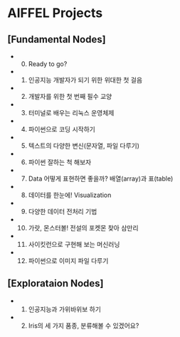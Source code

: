 # **AIFFEL Projects**

## **[Fundamental Nodes]**

- 0. Ready to go?
- 1. 인공지능 개발자가 되기 위한 위대한 첫 걸음
- 2. 개발자를 위한 첫 번째 필수 교양
- 3. 터미널로 배우는 리눅스 운영체제
- 4. 파이썬으로 코딩 시작하기
- 5. 텍스트의 다양한 변신(문자열, 파일 다루기)
- 6. 파이썬 잘하는 척 해보자
- 7. Data 어떻게 표현하면 좋을까? 배열(array)과 표(table)
- 8. 데이터를 한눈에! Visualization
- 9. 다양한 데이터 전처리 기법
- 10. 가랏, 몬스터볼! 전설의 포켓몬 찾아 삼만리
- 11. 사이킷런으로 구현해 보는 머신러닝
- 12. 파이썬으로 이미지 파일 다루기

## **[Explorataion Nodes]**

- 1. 인공지능과 가위바위보 하기
- 2. Iris의 세 가지 품종, 분류해볼 수 있겠어요?
